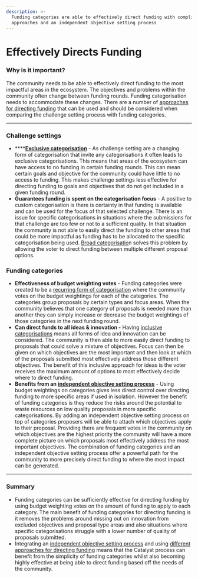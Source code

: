 ```yaml
---
description: >-
  Funding categories are able to effectively direct funding with complimentary
  approaches and an independent objective setting process
---
```


# Effectively Directs Funding

### **Why is it important?**

The community needs to be able to effectively direct funding to the most impactful areas in the ecosystem. The objectives and problems within the community often change between funding rounds. Funding categorisation needs to accommodate these changes. There are a number of [approaches for directing funding](../categorisation-analysis/approaches-for-directing-funding.md) that can be used and should be considered when comparing the challenge setting process with funding categories.

****

### Challenge settings

* ****[**Exclusive categorisation**](../categorisation-analysis/inclusive-vs-exclusive-categorisation.md) - As challenge setting are a changing form of categorisation that invite any categorisations it often leads to exclusive categorisations. This means that areas of the ecosystem can have access to no funding in certain funding rounds. This can mean certain goals and objective for the community could have little to no access to funding. This makes challenge settings less effective for directing funding to goals and objectives that do not get included in a given funding round.
* **Guarantees funding is spent on the categorisation focus** - A positive to custom categorisation is there is certainty in that funding is available and can be used for the focus of that selected challenge. There is an issue for specific categorisations in situations where the submissions for that challenge are too few or not to a sufficient quality. In that situation the community is not able to easily direct the funding to other areas that could be more impactful as funding has to be allocated to the specific categorisation being used. [Broad categorisatio](../categorisation-analysis/broad-vs-specific-categorisation.md)n solves this problem by allowing the voter to direct funding between multiple different proposal options.



### Funding categories

* **Effectiveness of budget weighting votes** - Funding categories were created to be a [recurring form of categorisation](../categorisation-analysis/recurring-vs-changing-categorisation.md) where the community votes on the budget weightings for each of the categories. The categories group proposals by certain types and focus areas. When the community believes that one category of proposals is needed more than another they can simply increase or decrease the budget weightings of those categories in the next funding round.
* **Can direct funds to all ideas & innovation -** Having [inclusive categorisations](../categorisation-analysis/inclusive-vs-exclusive-categorisation.md) means all forms of idea and innovation can be considered. The community is then able to more easily direct funding to proposals that could solve a mixture of objectives. Focus can then be given on which objectives are the most important and then look at which of the proposals submitted most effectively address those different objectives. The benefit of this inclusive approach for ideas is the voter receives the maximum amount of options to most effectively decide where to direct funding.
* **Benefits from an** [**independent objective setting process**](../categorisation-goals-and-objectives/independent-goal-and-objective-setting-process.md) - Using budget weightings on categories gives less direct control over directing funding to more specific areas if used in isolation. However the benefit of funding categories is they reduce the risks around the potential to waste resources on low quality proposals in more specific categorisations. By adding an independent objective setting process on top of categories proposers will be able to attach which objectives apply to their proposal. Providing there are frequent votes in the community on which objectives are the highest priority the community will have a more complete picture on which proposals most effectively address the most important objectives. The combination of funding categories and an independent objective setting process offer a powerful path for the community to more precisely direct funding to where the most impact can be generated.

****

### **Summary**

* Funding categories can be sufficiently effective for directing funding by using budget weighting votes on the amount of funding to apply to each category. The main benefit of funding categories for directing funding is it removes the problems around missing out on innovation from excluded objectives and proposal type areas and also situations where specific categorisations struggle with a lower number of quality of proposals submitted.
* Integrating an [independent objective setting process](../categorisation-goals-and-objectives/independent-goal-and-objective-setting-process.md) and using [different approaches for directing funding](../categorisation-analysis/approaches-for-directing-funding.md) means that the Catalyst process can benefit from the simplicity of funding categories whilst also becoming highly effective at being able to direct funding based off the needs of the community.
